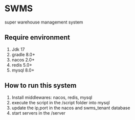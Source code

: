 # SWMS

super warehouse management system

## Require environment

1. Jdk 17
2. gradle 8.0+
3. nacos 2.0+
4. redis 5.0+
5. mysql 8.0+

## How to run this system

1. Install middlewares: nacos, redis, mysql
2. execute the script in the /script folder into mysql
3. update the ip,port in the nacos and swms_tenant database
4. start servers in the /server  

